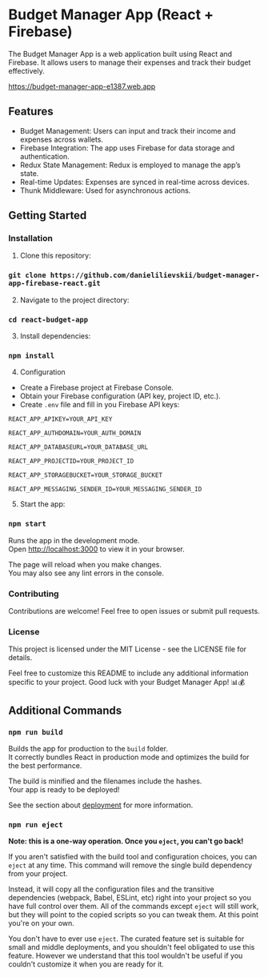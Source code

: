 # Budget Manager App (React + Firebase)

The Budget Manager App is a web application built using React and Firebase. It allows users to manage their expenses and track their budget effectively.

https://budget-manager-app-e1387.web.app
## Features
* Budget Management: Users can input and track their income and expenses across wallets.
* Firebase Integration: The app uses Firebase for data storage and authentication.
* Redux State Management: Redux is employed to manage the app’s state.
* Real-time Updates: Expenses are synced in real-time across devices.
* Thunk Middleware: Used for asynchronous actions.

## Getting Started

### Installation
1. Clone this repository:
### `git clone https://github.com/danielilievskii/budget-manager-app-firebase-react.git`

2. Navigate to the project directory:
### `cd react-budget-app`

3. Install dependencies:
### `npm install`

4. Configuration
* Create a Firebase project at Firebase Console.
* Obtain your Firebase configuration (API key, project ID, etc.).
* Create `.env` file and fill in you Firebase API keys:


`REACT_APP_APIKEY=YOUR_API_KEY`

`REACT_APP_AUTHDOMAIN=YOUR_AUTH_DOMAIN`

`REACT_APP_DATABASEURL=YOUR_DATABASE_URL`

`REACT_APP_PROJECTID=YOUR_PROJECT_ID`

`REACT_APP_STORAGEBUCKET=YOUR_STORAGE_BUCKET`

`REACT_APP_MESSAGING_SENDER_ID=YOUR_MESSAGING_SENDER_ID`

5. Start the app:
### `npm start`

Runs the app in the development mode.\
Open [http://localhost:3000](http://localhost:3000) to view it in your browser.

The page will reload when you make changes.\
You may also see any lint errors in the console.

### Contributing
Contributions are welcome! Feel free to open issues or submit pull requests.

### License
This project is licensed under the MIT License - see the LICENSE file for details.

Feel free to customize this README to include any additional information specific to your project. Good luck with your Budget Manager App! 📊💰


## Additional Commands

### `npm run build`

Builds the app for production to the `build` folder.\
It correctly bundles React in production mode and optimizes the build for the best performance.

The build is minified and the filenames include the hashes.\
Your app is ready to be deployed!

See the section about [deployment](https://facebook.github.io/create-react-app/docs/deployment) for more information.

### `npm run eject`

**Note: this is a one-way operation. Once you `eject`, you can't go back!**

If you aren't satisfied with the build tool and configuration choices, you can `eject` at any time. This command will remove the single build dependency from your project.

Instead, it will copy all the configuration files and the transitive dependencies (webpack, Babel, ESLint, etc) right into your project so you have full control over them. All of the commands except `eject` will still work, but they will point to the copied scripts so you can tweak them. At this point you're on your own.

You don't have to ever use `eject`. The curated feature set is suitable for small and middle deployments, and you shouldn't feel obligated to use this feature. However we understand that this tool wouldn't be useful if you couldn't customize it when you are ready for it.


